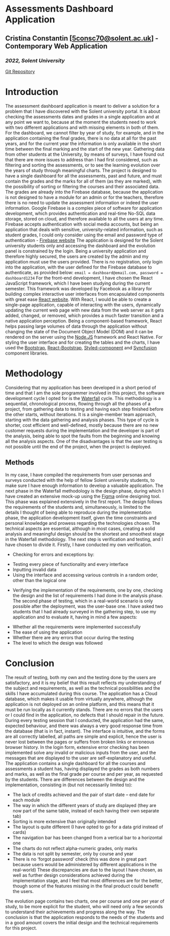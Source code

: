 # **Assessments Dashboard Application**
## **Cristina Constantin [5consc70@solent.ac.uk] - Contemporary Web Application**
### _2022, Solent University_

[Git Repository](https://github.com/CristinaConsta/dashboard.git)


# Introduction

The assessment dashboard application is meant to deliver a solution for a problem that I have discovered with the Solent university portal. It is about checking the assessments dates and grades in a single application and at any point we want to, because at the moment the students need to work with two different applications and with missing elements in both of them. For the dashboard, we cannot filter by year of study, for example, and in the application containing the final grades, there is no data at all for the past years, and for the current year the information is only available in the short time between the final marking and the start of the new year. Gathering data from other students at the University, by means of surveys, I have found out that there are more issues to address than I had first considered, such as filtering and sorting the assessments, or to see the learning evolution over the years of study through meaningful charts. The project is designed to have a single dashboard for all the assessments, past and future, and must contain the grades and the marks for all of them (as they are marked), with the possibility of sorting or filtering the courses and their associated data.
The grades are already into the Firebase database, because the application is not designed to have a module for an admin or for the teachers, therefore there is no need to update the assessment information or indeed the user information. Google Firebase is a complex piece of software for application development, which provides authentication and real-time No-SQL data storage, stored on cloud, and therefore available to all the users at any time. Firebase accepts authentication with social media accounts, but being an application that deals with sensitive, university-related information, such as student grades, I could only consider using the email and password type of authentication - [Firebase website](https://firebase.google.com/)
The application is designed for the Solent university students only and accessing the dashboard and the evolution panel is constrained by the login. Being a university application and therefore highly secured, the users are created by the admin and my application must use the users provided. There is no registration, only login into the application, with the user defined for the Firebase database to authenticate, as provided below:
`email = dashboard@email.com, password = dashboard1234`
For the front-end development, I have chosen the React JavaScript framework, which I have been studying during the current semester. This framework was developed by Facebook as a library for building complex interactive user interfaces from encapsulated components with great ease [React website](https://reactjs.org/). With React, I would be able to create a single-page application, capable of interacting with the users, dynamically updating the current web page with new data from the web server as it gets added, changed, or removed, which provides a much faster transition and a native application perception. Being a component-based framework, React helps passing large volumes of data through the application without changing the state of the Document Object Model (DOM) and it can be rendered on the server using the [Node.JS](https://nodejs.org/en/) framework  and React Native. For styling the user interface and for creating the tables and the charts, I have used the [Bootstrap](https://getbootstrap.com/), [React-Bootstrap](https://react-bootstrap.github.io/), [Styled-component](https://styled-components.com/) and [Syncfusion](https://www.syncfusion.com/) component libraries. 



# Methodology

Considering that my application has been developed in a short period of time and that I am the sole programmer involved in this project, the software development cycle I opted for is the [Waterfall]( https://business.adobe.com/blog/basics/waterfall#:~:text=What%20is%20the%20Waterfall%20methodology,before%20the%20next%20phase%20begins) cycle. 
This methodology is a sequential, chronological process, flowing through all the phases of a project, from gathering data to testing and having each step finished before the other starts, without iterations. It is a single-member team approach, starting with the data gathering and analysis phases. This type of cycle is shorter, cost efficient and well-defined, mostly because there are no new customer requests during the implementation and the developer is part of the analysis, being able to spot the faults from the beginning and knowing all the analysis aspects. One of the disadvantages is that the user testing is not possible until the end of the project, when the project is deployed.



## Methods

In my case, I have compiled the requirements from user personas and surveys conducted with the help of fellow Solent university students, to make sure I have enough information to develop a valuable application. The next phase in the Waterfall methodology is the design phase, during which I have created an extensive mock-up using the [Figma](https://www.figma.com/) online designing tool. This phase was explained extensively in the first report. The design follows the requirements of the students and, simultaneously, is limited to the details I thought of being able to reproduce during the implementation phase, the application development itself, given the time constraints and personal knowledge and prowess regarding the technologies chosen. The technical aspects are essential, although in most cases, creating a solid analysis and meaningful design should be the shortest and smoothest stage in the Waterfall methodology.
The next step is verification and testing, and I have chosen to divide it. Firstly, I have conducted my own verification.
-	Checking for errors and exceptions by:
*	Testing every piece of functionality and every interface
*	Inputting invalid data
*	Using the interface and accessing various controls in a random order, other than the logical one
-	Verifying the implementation of the requirements, one by one, checking the design and the list of requirements I had done in the analysis phase.
The second phase of testing, which in a real-world scenario is only possible after the deployment, was the user-base one. I have asked two students that I had already surveyed in the gathering step, to use my application and to evaluate it, having in mind a few aspects:
*	Whether all the requirements were implemented successfully
*	The ease of using the application
*	Whether there are any errors that occur during the testing
*	The level to which the design was followed



# Conclusion

The result of testing, both my own and the testing done by the users are satisfactory, and it is my belief that this result reflects my understanding of the subject and requirements, as well as the technical possibilities and the skills I have accumulated during this course. 
The application has a Cloud database, which makes it usable from virtually anywhere, although the application is not deployed on an online platform, and this means that it must be run locally as it currently stands.
There are no errors that the users or I could find in the application, no defects that I should repair in the future. During every testing session that I conducted, the application had the same, expected behaviour, and there was always a very good response time from the database (that is in fact, instant).
The interface is intuitive, and the forms are all correctly labelled, all paths are simple and explicit, hence the user is never lost between the pages or suffers from broken links or erroneous browser history. In the login form, extensive error checking has been implemented solve any invalid or malicious inputs from the user, and the messages that are displayed to the user are self-explanatory and useful.
The application contains a single dashboard for all the courses and assessments a student has, having displayed the grades as both numbers and marks, as well as the final grade per course and per year, as requested by the students. 
There are differences between the design and the implementation, consisting in (but not necessarily limited to): 
*	The lack of credits achieved and the pair of start date – end date for each module
*	The way in which the different years of study are displayed (they are now part of the same table, instead of each having their own separate tab)
*	Sorting is more extensive than originally intended
*	The layout is quite different (I have opted to go for a data grid instead of cards)
*	The navigation bar has been changed from a vertical bar to a horizontal one
*	The charts do not reflect alpha-numeric grades, only marks
*	The data is not split by semester, only by course and year
*	There is no ‘forgot password’ check (this was done in great part because users would be administered by different applications in the real-world)
These discrepancies are due to the layout I have chosen, as well as further design considerations achieved during the implementation stage, and I feel that most differences are for the better, though some of the features missing in the final product could benefit the users.

The evolution page contains two charts, one per course and one per year of study, to be more explicit for the student, who will need only a few seconds to understand their achievements and progress along the way.
The conclusion is that the application responds to the needs of the students and in a good amount covers the initial design and the technical requirements for this project. 



